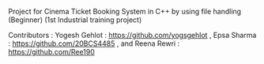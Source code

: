 Project for Cinema Ticket Booking System in C++ by using file handling (Beginner) (1st Industrial training project)

Contributors :
Yogesh Gehlot : https://github.com/yogsgehlot ,
Epsa Sharma : https://github.com/20BCS4485 , and 
Reena Rewri : https://github.com/Ree190

